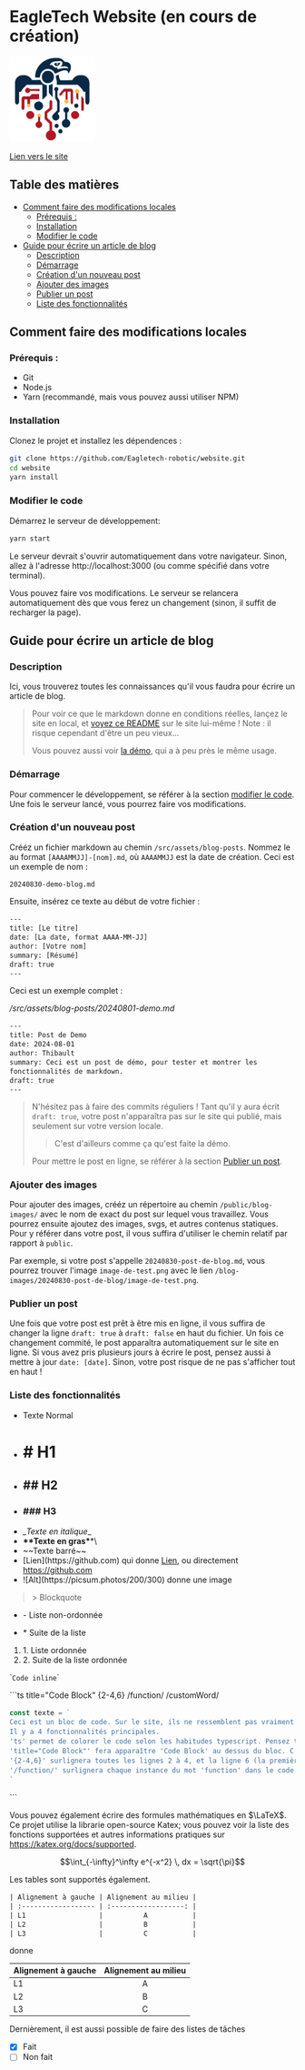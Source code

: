 # EagleTech Website (en cours de création)

<a href="https://github.com/Eagletech-robotic">
    <img src="./logo.png" alt="Logo" width="150" height="150">
</a>

[Lien vers le site](https://eagletech-robotics.netlify.app)

## Table des matières <!-- omit in toc -->

<!-- prettier-ignore-start -->

- [Comment faire des modifications locales](#comment-faire-des-modifications-locales)
  - [Prérequis :](#prérequis-)
  - [Installation](#installation)
  - [Modifier le code](#modifier-le-code)
- [Guide pour écrire un article de blog](#guide-pour-écrire-un-article-de-blog)
  - [Description](#description)
  - [Démarrage](#démarrage)
  - [Création d'un nouveau post](#création-dun-nouveau-post)
  - [Ajouter des images](#ajouter-des-images)
  - [Publier un post](#publier-un-post)
  - [Liste des fonctionnalités](#liste-des-fonctionnalités)
  
<!-- prettier-ignore-end -->

## Comment faire des modifications locales

### Prérequis :

-   Git
-   Node.js
-   Yarn (recommandé, mais vous pouvez aussi utiliser NPM)

### Installation

Clonez le projet et installez les dépendences :

```sh
git clone https://github.com/Eagletech-robotic/website.git
cd website
yarn install
```

### Modifier le code

Démarrez le serveur de développement:

```sh
yarn start
```

Le serveur devrait s'ouvrir automatiquement dans votre navigateur. Sinon, allez à l'adresse http://localhost:3000 (ou comme spécifié dans votre terminal).

Vous pouvez faire vos modifications. Le serveur se relancera automatiquement dès que vous ferez un changement (sinon, il suffit de recharger la page).

## Guide pour écrire un article de blog

### Description

Ici, vous trouverez toutes les connaissances qu'il vous faudra pour écrire un article de blog.

> Pour voir ce que le markdown donne en conditions réelles, lançez le site en local, et [voyez ce README](http://localhost:3000/blog/posts/00p9f5f7) sur le site lui-même ! Note : il risque cependant d'être un peu vieux...
>
> Vous pouvez aussi voir [la démo](http://localhost:3000/blog/posts/00j81tdk), qui a à peu près le même usage.

### Démarrage

Pour commencer le développement, se référer à la section [modifier le code](#modifier-le-code). Une fois le serveur lancé, vous pourrez faire vos modifications.

### Création d'un nouveau post

Crééz un fichier markdown au chemin `/src/assets/blog-posts`. Nommez le au format `[AAAAMMJJ]-[nom].md`, où `AAAAMMJJ` est la date de création. Ceci est un exemple de nom :

```
20240830-demo-blog.md
```

Ensuite, insérez ce texte au début de votre fichier :

```
---
title: [Le titre]
date: [La date, format AAAA-MM-JJ]
author: [Votre nom]
summary: [Résumé]
draft: true
---
```

Ceci est un exemple complet :

_/src/assets/blog-posts/20240801-demo.md_

```
---
title: Post de Demo
date: 2024-08-01
author: Thibault
summary: Ceci est un post de démo, pour tester et montrer les fonctionnalités de markdown.
draft: true
---
```

> N'hésitez pas à faire des commits réguliers ! Tant qu'il y aura
> écrit `draft: true`, votre post n'apparaîtra pas sur le site qui
> publié, mais seulement sur votre version locale.
>
> > C'est d'ailleurs comme ça qu'est faite la démo.
>
> Pour mettre le post en ligne, se référer à la section [Publier un post](publier-un-post).

### Ajouter des images

Pour ajouter des images, crééz un répertoire au chemin `/public/blog-images/` avec le nom de exact du post sur lequel vous travaillez. Vous pourrez ensuite ajoutez des images, svgs, et autres contenus statiques. Pour y référer dans votre post, il vous suffira d'utiliser le chemin relatif par rapport à `public`.

Par exemple, si votre post s'appelle `20240830-post-de-blog.md`, vous pourrez trouver l'image `image-de-test.png` avec le lien `/blog-images/20240830-post-de-blog/image-de-test.png`.

### Publier un post

Une fois que votre post est prêt à être mis en ligne, il vous suffira de changer la ligne `draft: true` à `draft: false` en haut du fichier. Un fois ce changement commité, le post apparaîtra automatiquement sur le site en ligne.
Si vous avez pris plusieurs jours à écrire le post, pensez aussi à mettre à jour `date: [date]`. Sinon, votre post risque de ne pas s'afficher tout en haut !

### Liste des fonctionnalités

-   Texte Normal
-   # # H1
-   ## ## H2
-   ### ### H3
-   *​_Texte en italique*​\_
-   **\*\*Texte en gras\***\*\
-   ~\~Texte barré\~~
-   \[Lien]\(https:/​/github.com) qui donne [Lien](https://github.com), ou directement https://github.com
-   \![Alt]\(https:/​/picsum.photos/200/300) donne une image

> \> Blockquote

-   \- Liste non-ordonnée

*   \* Suite de la liste

1. 1\. Liste ordonnée
2. 2\. Suite de la liste ordonnée

\``Code inline`\`

\```ts title="Code Block" {2-4,6} /function/ /customWord/

```ts
const texte = `
Ceci est un bloc de code. Sur le site, ils ne ressemblent pas vraiment à ça. N'hésitez pas à regarder la démo.
Il y a 4 fonctionnalités principales.
'ts' permet de colorer le code selon les habitudes typescript. Pensez toujours inclure un langage un (sauf si c'est du pur texte).
'title="Code Block"' fera apparaître 'Code Block' au dessus du bloc. C'est fortement recommandé d'inclure un titre.
'{2-4,6}' surlignera toutes les lignes 2 à 4, et la ligne 6 (la première ligne étant 1)
'/function/' surlignera chaque instance du mot 'function' dans le code
`
```

\```

Vous pouvez également écrire des formules mathématiques en $\LaTeX$. Ce projet utilise la librarie open-source Katex; vous pouvez voir la liste des fonctions supportées et autres informations pratiques sur https://katex.org/docs/supported.

$$\int_{-\infty}^\infty e^{-x^2} \, dx = \sqrt{\pi}$$

Les tables sont supportés également.

```
| Alignement à gauche | Alignement au milieu |
| :------------------ | :------------------: |
| L1                  |          A           |
| L2                  |          B           |
| L3                  |          C           |
```

donne

| Alignement à gauche | Alignement au milieu |
| :------------------ | :------------------: |
| L1                  |          A           |
| L2                  |          B           |
| L3                  |          C           |

Dernièrement, il est aussi possible de faire des listes de tâches

-   [x] Fait
-   [ ] Non fait
